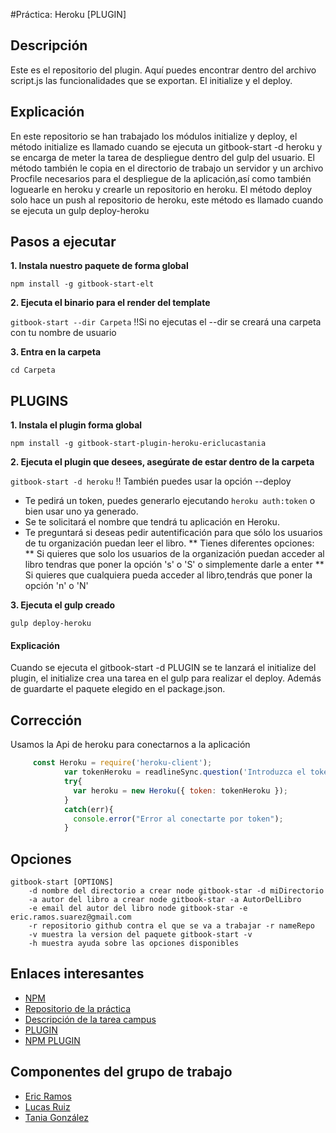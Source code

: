#Práctica: Heroku [PLUGIN]


## Descripción

Este es el repositorio del plugin. Aquí puedes encontrar dentro del archivo script.js las funcionalidades que se exportan. El
initialize y el deploy.

## Explicación

En este repositorio se han trabajado los módulos initialize y deploy, el método initialize es llamado cuando se ejecuta un gitbook-start -d heroku
y se encarga de meter la tarea de despliegue dentro del gulp del usuario. El método también le copia en el directorio de trabajo un
servidor y un archivo Procfile necesarios para el despliegue de la aplicación,así como también loguearle en heroku y crearle un repositorio en heroku. El método
deploy solo hace un push al repositorio de heroku, este método es llamado cuando se ejecuta un gulp deploy-heroku

## Pasos a ejecutar 

**1. Instala nuestro paquete de forma global**

```npm install -g gitbook-start-elt```


**2. Ejecuta el binario para el render del template**

```gitbook-start --dir Carpeta``` !!Si no ejecutas el --dir se creará una carpeta con tu nombre de usuario

**3. Entra en la carpeta**

 ```cd Carpeta```




## PLUGINS

**1. Instala el plugin forma global**

```npm install -g gitbook-start-plugin-heroku-ericlucastania```

**2. Ejecuta el plugin que desees, asegúrate de estar dentro de la carpeta**


```gitbook-start -d heroku``` !! También puedes usar la opción --deploy

* Te pedirá un token, puedes generarlo ejecutando ```heroku auth:token``` o bien usar uno ya generado.
* Se te solicitará el nombre que tendrá tu aplicación en Heroku.
* Te preguntará si deseas pedir autentificación para que sólo los usuarios de tu organización puedan leer el libro.
    ** Tienes diferentes opciones:
        ** Si quieres que solo los usuarios de la organización puedan acceder al libro 
          tendras que poner la opción 's' o 'S' o simplemente darle a enter
        ** Si quieres que cualquiera pueda acceder al libro,tendrás que poner la opción 
          'n' o 'N'
        

**3. Ejecuta el gulp creado**

```gulp deploy-heroku```

#### Explicación

Cuando se ejecuta el gitbook-start -d PLUGIN se te lanzará el initialize del plugin,
el initialize crea una tarea en el gulp para realizar el deploy. Además de guardarte el paquete
elegido en el package.json.

## Corrección 

Usamos la Api de heroku para conectarnos a la aplicación

```javascript
     const Heroku = require('heroku-client');
            var tokenHeroku = readlineSync.question('Introduzca el token para conectarte: ');
            try{
              var heroku = new Heroku({ token: tokenHeroku });
            }
            catch(err){
              console.error("Error al conectarte por token");
            }
```

## Opciones

    gitbook-start [OPTIONS]
        -d nombre del directorio a crear node gitbook-star -d miDirectorio
        -a autor del libro a crear node gitbook-star -a AutorDelLibro
        -e email del autor del libro node gitbook-star -e eric.ramos.suarez@gmail.com
        -r repositorio github contra el que se va a trabajar -r nameRepo
        -v muestra la version del paquete gitbook-start -v
        -h muestra ayuda sobre las opciones disponibles
        
        
## Enlaces interesantes 
 
* [NPM](https://www.npmjs.com/package/gitbook-start-elt)
* [Repositorio de la práctica](https://github.com/ULL-ESIT-SYTW-1617/practica-plugins-heroku-ericlucastania)
* [Descripción de la tarea campus](https://casianorodriguezleon.gitbooks.io/ull-esit-1617/content/practicas/practicaplugin2.html)
* [PLUGIN](https://github.com/ULL-ESIT-SYTW-1617/gitbook-start-heroku-ericlucastania.git)
* [NPM PLUGIN](https://www.npmjs.com/package/gitbook-start-plugin-heroku-ericlucastania)

## Componentes del grupo de trabajo

* [Eric Ramos](https://github.com/alu0100786330)
* [Lucas Ruiz](https://github.com/alu0100785265)
* [Tania González](https://github.com/tania77)
